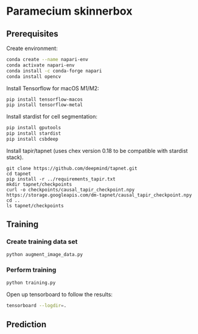 # Paramecium skinnerbox

## Prerequisites

Create environment:
```sh
conda create --name napari-env
conda activate napari-env
conda install -c conda-forge napari   
conda install opencv
```

Install Tensorflow for macOS M1/M2:
```sh
pip install tensorflow-macos
pip install tensorflow-metal
```

Install stardist for cell segmentation:
```sh
pip install gputools
pip install stardist
pip install csbdeep
```

Install tapir/tapnet (uses chex version 0.18 to be compatible with stardist stack).
```
git clone https://github.com/deepmind/tapnet.git
cd tapnet
pip install -r ../requirements_tapir.txt
mkdir tapnet/checkpoints
curl -o checkpoints/causal_tapir_checkpoint.npy https://storage.googleapis.com/dm-tapnet/causal_tapir_checkpoint.npy
cd ..
ls tapnet/checkpoints
```

## Training

### Create training data set

```sh
python augment_image_data.py
```

### Perform training

```sh
python training.py
```
Open up  tensorboard to follow the results:
```sh
tensorboard --logdir=.
```

## Prediction


